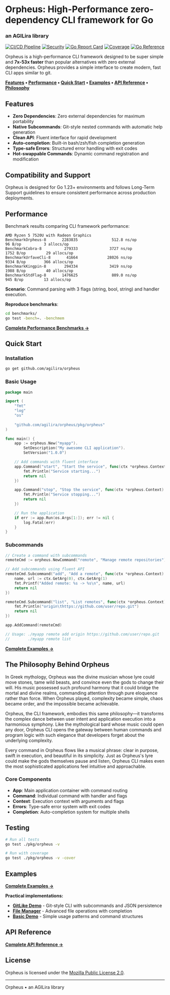 # Orpheus: High-Performance zero-dependency CLI framework for Go
### an AGILira library

[![CI/CD Pipeline](https://github.com/agilira/orpheus/actions/workflows/ci.yml/badge.svg)](https://github.com/agilira/orpheus/actions/workflows/ci.yml)
[![Security](https://img.shields.io/badge/security-gosec-brightgreen.svg)](https://github.com/agilira/orpheus/actions/workflows/ci.yml)
[![Go Report Card](https://goreportcard.com/badge/github.com/agilira/orpheus?v=2)](https://goreportcard.com/report/github.com/agilira/orpheus)
[![Coverage](https://codecov.io/gh/agilira/orpheus/branch/main/graph/badge.svg)](https://codecov.io/gh/agilira/orpheus)
[![Go Reference](https://pkg.go.dev/badge/github.com/agilira/orpheus.svg)](https://pkg.go.dev/github.com/agilira/orpheus)

Orpheus is a high-performance CLI framework designed to be super simple and **7x-53x faster** than popular alternatives with zero external dependencies. Orpheus provides a simple interface to create modern, fast CLI apps similar to git.

**[Features](#features) • [Performance](#performance) • [Quick Start](#quick-start) • [Examples](#examples) • [API Reference](#api-reference) • [Philosophy](#the-philosophy-behind-orpheus)**

## Features

- **Zero Dependencies**: Zero external dependencies for maximum portability
- **Native Subcommands**: Git-style nested commands with automatic help generation
- **Clean API**: Fluent interface for rapid development
- **Auto-completion**: Built-in bash/zsh/fish completion generation
- **Type-safe Errors**: Structured error handling with exit codes
- **Hot-swappable Commands**: Dynamic command registration and modification

## Compatibility and Support

Orpheus is designed for Go 1.23+ environments and follows Long-Term Support guidelines to ensure consistent performance across production deployments.

## Performance

Benchmark results comparing CLI framework performance:

```
AMD Ryzen 5 7520U with Radeon Graphics
BenchmarkOrpheus-8       2283835               512.8 ns/op            96 B/op          3 allocs/op
BenchmarkCobra-8          279333              3727 ns/op            1752 B/op         29 allocs/op
BenchmarkUrfaveCli-8       41664             28026 ns/op            9334 B/op        366 allocs/op
BenchmarkKingpin-8        294334              3419 ns/op            1988 B/op         40 allocs/op
BenchmarkStdFlag-8       1476625               809.0 ns/op           945 B/op         13 allocs/op
```

**Scenario**: Command parsing with 3 flags (string, bool, string) and handler execution.

**Reproduce benchmarks**:
```bash
cd benchmarks/
go test -bench=. -benchmem
```

**[Complete Performance Benchmarks →](./benchmarks/benchmark_test.go)**

## Quick Start

### Installation

```bash
go get github.com/agilira/orpheus
```

### Basic Usage

```go
package main

import (
    "fmt"
    "log"
    "os"
    
    "github.com/agilira/orpheus/pkg/orpheus"
)

func main() {
    app := orpheus.New("myapp").
        SetDescription("My awesome CLI application").
        SetVersion("1.0.0")

    // Add commands with fluent interface
    app.Command("start", "Start the service", func(ctx *orpheus.Context) error {
        fmt.Println("Service starting...")
        return nil
    })

    app.Command("stop", "Stop the service", func(ctx *orpheus.Context) error {
        fmt.Println("Service stopping...")
        return nil
    })

    // Run the application
    if err := app.Run(os.Args[1:]); err != nil {
        log.Fatal(err)
    }
}
```

### Subcommands

```go
// Create a command with subcommands
remoteCmd := orpheus.NewCommand("remote", "Manage remote repositories")

// Add subcommands using fluent API
remoteCmd.Subcommand("add", "Add a remote", func(ctx *orpheus.Context) error {
    name, url := ctx.GetArg(0), ctx.GetArg(1)
    fmt.Printf("Added remote: %s -> %s\n", name, url)
    return nil
})

remoteCmd.Subcommand("list", "List remotes", func(ctx *orpheus.Context) error {
    fmt.Println("origin\thttps://github.com/user/repo.git")
    return nil
})

app.AddCommand(remoteCmd)

// Usage: ./myapp remote add origin https://github.com/user/repo.git
//        ./myapp remote list
```

**[Complete Examples →](./docs/EXAMPLES.md)**

## The Philosophy Behind Orpheus

In Greek mythology, Orpheus was the divine musician whose lyre could move stones, tame wild beasts, and convince even the gods to change their will. His music possessed such profound harmony that it could bridge the mortal and divine realms, commanding attention through pure eloquence rather than force. When Orpheus played, complexity became simple, chaos became order, and the impossible became achievable.

Orpheus, the CLI framework, embodies this same philosophy—it transforms the complex dance between user intent and application execution into a harmonious symphony. Like the mythological bard whose music could open any door, Orpheus CLI opens the gateway between human commands and program logic with such elegance that developers forget about the underlying complexity.

Every command in Orpheus flows like a musical phrase: clear in purpose, swift in execution, and beautiful in its simplicity. Just as Orpheus's lyre could make the gods themselves pause and listen, Orpheus CLI makes even the most sophisticated applications feel intuitive and approachable.

### Core Components

- **App**: Main application container with command routing
- **Command**: Individual command with handler and flags
- **Context**: Execution context with arguments and flags
- **Errors**: Type-safe error system with exit codes
- **Completion**: Auto-completion system for multiple shells

## Testing

```bash
# Run all tests
go test ./pkg/orpheus -v

# Run with coverage
go test ./pkg/orpheus -v -cover
```

## Examples

**[Complete Examples →](./docs/EXAMPLES.md)**

**Practical implementations:**
- **[GitLike Demo](./examples/gitlike/)** - Git-style CLI with subcommands and JSON persistence
- **[File Manager](./examples/filemanager/)** - Advanced file operations with completion
- **[Basic Demo](./cmd/demo/)** - Simple usage patterns and command structures

## API Reference

**[Complete API Reference →](./docs/API.md)**

## License

Orpheus is licensed under the [Mozilla Public License 2.0](./LICENSE.md).

---

Orpheus • an AGILira library
